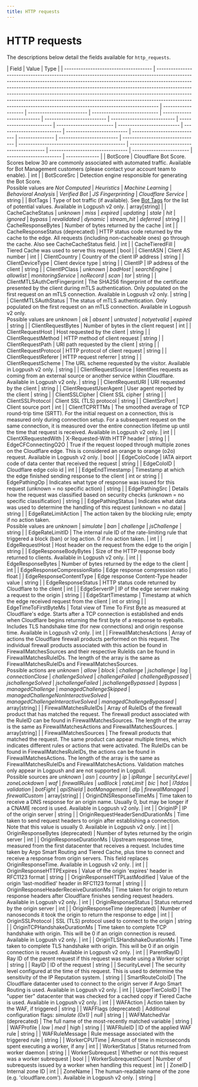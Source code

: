 ```yaml
---
title: HTTP requests
---
```


# HTTP requests

The descriptions below detail the fields available for `http_requests`.

<TableWrap>

| Field                                 | Value                                                                                                                                                                                                                                                                                                                                                                                                                                                                                 | Type                |
| ------------------------------------- | ------------------------------------------------------------------------------------------------------------------------------------------------------------------------------------------------------------------------------------------------------------------------------------------------------------------------------------------------------------------------------------------------------------------------------------------------------------------------------------- | ------------------- | ------------------------- | ---------------------------- | -------------------------- | -------------------------- | --------------------------- | ------------------------ | ------------------------ | -------------------------- | -------------------------- | -------------------------- | ---------------------------- | --------------- | ------------------------- | -------------------------------- | --------------------------------------------- | ------------------------------------------ | --------------------------------- | ------------------------ | ----------------------- | -------------- |
| BotScore                              | Cloudflare Bot Score. Scores below 30 are commonly associated with automated traffic. Available for Bot Management customers (please contact your account team to enable).                                                                                                                                                                                                                                                                                                            | int                 |
| BotScoreSrc                           | Detection engine responsible for generating the Bot Score. <br />Possible values are <em>Not Computed</em>                                                                                                                                                                                                                                                                                                                                                                            | <em>Heuristics</em> | <em>Machine Learning</em> | <em>Behavioral Analysis</em> | <em>Verified Bot</em>      | <em>JS Fingerprinting</em> | <em>Cloudflare Service</em> | string                   |
| BotTags                               | Type of bot traffic (if available). See [Bot Tags](/bots/about/cloudflare-bot-tags) for the list of potential values. Available in Logpush v2 only.                                                                                                                                                                                                                                                                                                                                   | array\[string]      |
| CacheCacheStatus                      | <em>unknown</em>                                                                                                                                                                                                                                                                                                                                                                                                                                                                      | <em>miss</em>       | <em>expired</em>          | <em>updating</em>            | <em>stale</em>             | <em>hit</em>               | <em>ignored</em>            | <em>bypass</em>          | <em>revalidated</em>     | <em>dynamic</em>           | <em>stream_hit</em>        | <em>deferred</em>          | string                       |
| CacheResponseBytes                    | Number of bytes returned by the cache                                                                                                                                                                                                                                                                                                                                                                                                                                                 | int                 |
| CacheResponseStatus (deprecated)      | HTTP status code returned by the cache to the edge. All requests (including non-cacheable ones) go through the cache. Also see CacheCacheStatus field.                                                                                                                                                                                                                                                                                                                                | int                 |
| CacheTieredFill                       | Tiered Cache was used to serve this request                                                                                                                                                                                                                                                                                                                                                                                                                                           | bool                |
| ClientASN                             | Client AS number                                                                                                                                                                                                                                                                                                                                                                                                                                                                      | int                 |
| ClientCountry                         | Country of the client IP address                                                                                                                                                                                                                                                                                                                                                                                                                                                      | string              |
| ClientDeviceType                      | Client device type                                                                                                                                                                                                                                                                                                                                                                                                                                                                    | string              |
| ClientIP                              | IP address of the client                                                                                                                                                                                                                                                                                                                                                                                                                                                              | string              |
| ClientIPClass                         | <em>unknown</em>                                                                                                                                                                                                                                                                                                                                                                                                                                                                      | <em>badHost</em>    | <em>searchEngine</em>     | <em>allowlist</em>           | <em>monitoringService</em> | <em>noRecord</em>          | <em>scan</em>               | <em>tor</em>             | string                   |
| ClientMTLSAuthCertFingerprint         | The SHA256 fingerprint of the certificate presented by the client during mTLS authentication. Only populated on the first request on an mTLS connection. Available in Logpush v2 only.                                                                                                                                                                                                                                                                                                | string              |
| ClientMTLSAuthStatus                  | The status of mTLS authentication. Only populated on the first request on an mTLS connection. Available in Logpush v2 only. <br />Possible values are <em>unknown</em>                                                                                                                                                                                                                                                                                                                | <em>ok</em>         | <em>absent</em>           | <em>untrusted</em>           | <em>notyetvalid</em>       | <em>expired</em>           | string                      |
| ClientRequestBytes                    | Number of bytes in the client request                                                                                                                                                                                                                                                                                                                                                                                                                                                 | int                 |
| ClientRequestHost                     | Host requested by the client                                                                                                                                                                                                                                                                                                                                                                                                                                                          | string              |
| ClientRequestMethod                   | HTTP method of client request                                                                                                                                                                                                                                                                                                                                                                                                                                                         | string              |
| ClientRequestPath                     | URI path requested by the client                                                                                                                                                                                                                                                                                                                                                                                                                                                      | string              |
| ClientRequestProtocol                 | HTTP protocol of client request                                                                                                                                                                                                                                                                                                                                                                                                                                                       | string              |
| ClientRequestReferer                  | HTTP request referrer                                                                                                                                                                                                                                                                                                                                                                                                                                                                 | string              |
| ClientRequestScheme                   | The URL scheme requested by the visitor. Available in Logpush v2 only.                                                                                                                                                                                                                                                                                                                                                                                                                | string              |
| ClientRequestSource                   | Identifies requests as coming from an external source or another service within Cloudflare. Available in Logpush v2 only.                                                                                                                                                                                                                                                                                                                                                             | string              |
| ClientRequestURI                      | URI requested by the client                                                                                                                                                                                                                                                                                                                                                                                                                                                           | string              |
| ClientRequestUserAgent                | User agent reported by the client                                                                                                                                                                                                                                                                                                                                                                                                                                                     | string              |
| ClientSSLCipher                       | Client SSL cipher                                                                                                                                                                                                                                                                                                                                                                                                                                                                     | string              |
| ClientSSLProtocol                     | Client SSL (TLS) protocol                                                                                                                                                                                                                                                                                                                                                                                                                                                             | string              |
| ClientSrcPort                         | Client source port                                                                                                                                                                                                                                                                                                                                                                                                                                                                    | int                 |
| ClientTCPRTTMs                        | The smoothed average of TCP round-trip time (SRTT). For the initial request on a connection, this is measured only during connection setup. For a subsequent request on the same connection, it is measured over the entire connection lifetime up until the time that request is received. Available in Logpush v2 only.                                                                                                                                                             | int                 |
| ClientXRequestedWith                  | X-Requested-With HTTP header                                                                                                                                                                                                                                                                                                                                                                                                                                                          | string              |
| EdgeCFConnectingO2O                   | True if the request looped through multiple zones on the Cloudflare edge. This is considered an orange to orange (o2o) request. Available in Logpush v2 only.                                                                                                                                                                                                                                                                                                                         | bool                |
| EdgeColoCode                          | IATA airport code of data center that received the request                                                                                                                                                                                                                                                                                                                                                                                                                            | string              |
| EdgeColoID                            | Cloudflare edge colo id                                                                                                                                                                                                                                                                                                                                                                                                                                                               | int                 |
| EdgeEndTimestamp                      | Timestamp at which the edge finished sending response to the client                                                                                                                                                                                                                                                                                                                                                                                                                   | int or string       |
| EdgePathingOp                         | Indicates what type of response was issued for this request (unknown = no specific action)                                                                                                                                                                                                                                                                                                                                                                                            | string              |
| EdgePathingSrc                        | Details how the request was classified based on security checks (unknown = no specific classification)                                                                                                                                                                                                                                                                                                                                                                                | string              |
| EdgePathingStatus                     | Indicates what data was used to determine the handling of this request (unknown = no data)                                                                                                                                                                                                                                                                                                                                                                                            | string              |
| EdgeRateLimitAction                   | The action taken by the blocking rule; empty if no action taken. <br />Possible values are <em>unknown</em>                                                                                                                                                                                                                                                                                                                                                                           | <em>simulate</em>   | <em>ban</em>              | <em>challenge</em>           | <em>jsChallenge</em>       | string                     |
| EdgeRateLimitID                       | The internal rule ID of the rate-limiting rule that triggered a block (ban) or log action. 0 if no action taken.                                                                                                                                                                                                                                                                                                                                                                      | int                 |
| EdgeRequestHost                       | Host header on the request from the edge to the origin                                                                                                                                                                                                                                                                                                                                                                                                                                | string              |
| EdgeResponseBodyBytes                 | Size of the HTTP response body returned to clients. Available in Logpush v2 only.                                                                                                                                                                                                                                                                                                                                                                                                     | int                 |
| EdgeResponseBytes                     | Number of bytes returned by the edge to the client                                                                                                                                                                                                                                                                                                                                                                                                                                    | int                 |
| EdgeResponseCompressionRatio          | Edge response compression ratio                                                                                                                                                                                                                                                                                                                                                                                                                                                       | float               |
| EdgeResponseContentType               | Edge response Content-Type header value                                                                                                                                                                                                                                                                                                                                                                                                                                               | string              |
| EdgeResponseStatus                    | HTTP status code returned by Cloudflare to the client                                                                                                                                                                                                                                                                                                                                                                                                                                 | int                 |
| EdgeServerIP                          | IP of the edge server making a request to the origin                                                                                                                                                                                                                                                                                                                                                                                                                                  | string              |
| EdgeStartTimestamp                    | Timestamp at which the edge received request from the client                                                                                                                                                                                                                                                                                                                                                                                                                          | int or string       |
| EdgeTimeToFirstByteMs                 | Total view of Time To First Byte as measured at Cloudflare's edge. Starts after a TCP connection is established and ends when Cloudflare begins returning the first byte of a response to eyeballs. Includes TLS handshake time (for new connections) and origin response time. Available in Logpush v2 only.                                                                                                                                                                         | int                 |
| FirewallMatchesActions                | Array of actions the Cloudflare firewall products performed on this request. The individual firewall products associated with this action be found in FirewallMatchesSources and their respective RuleIds can be found in FirewallMatchesRuleIDs. The length of the array is the same as FirewallMatchesRuleIDs and FirewallMatchesSources. <br />Possible actions are <em>unknown</em>                                                                                               | <em>allow</em>      | <em>block</em>            | <em>challenge</em>           | <em>jschallenge</em>       | <em>log</em>               | <em>connectionClose</em>    | <em>challengeSolved</em> | <em>challengeFailed</em> | <em>challengeBypassed</em> | <em>jschallengeSolved</em> | <em>jschallengeFailed</em> | <em>jschallengeBypassed</em> | <em>bypass</em> | <em>managedChallenge</em> | <em>managedChallengeSkipped</em> | <em>managedChallengeNonInteractiveSolved</em> | <em>managedChallengeInteractiveSolved</em> | <em>managedChallengeBypassed</em> | array\[string]           |
| FirewallMatchesRuleIDs                | Array of RuleIDs of the firewall product that has matched the request. The firewall product associated with the RuleID can be found in FirewallMatchesSources. The length of the array is the same as FirewallMatchesActions and FirewallMatchesSources.                                                                                                                                                                                                                              | array\[string]      |
| FirewallMatchesSources                | The firewall products that matched the request. The same product can appear multiple times, which indicates different rules or actions that were activated. The RuleIDs can be found in FirewallMatchesRuleIDs, the actions can be found in FirewallMatchesActions. The length of the array is the same as FirewallMatchesRuleIDs and FirewallMatchesActions. Validation matches only appear in Logpush and are not supported in Logpull. <br />Possible sources are <em>unknown</em> | <em>asn</em>        | <em>country</em>          | <em>ip</em>                  | <em>ipRange</em>           | <em>securityLevel</em>     | <em>zoneLockdown</em>       | <em>waf</em>             | <em>firewallRules</em>   | <em>uaBlock</em>           | <em>rateLimit</em>         | <em>bic</em>               | <em>hot</em>                 | <em>l7ddos</em> | <em>validation</em>       | <em>botFight</em>                | <em>apiShield</em>                            | <em>botManagement</em>                     | <em>dlp</em>                      | <em>firewallManaged</em> | <em>firewallCustom</em> | array\[string] |
| OriginDNSResponseTimeMs               | Time taken to receive a DNS response for an origin name. Usually 0, but may be longer if a CNAME record is used. Available in Logpush v2 only.                                                                                                                                                                                                                                                                                                                                        | int                 |
| OriginIP                              | IP of the origin server                                                                                                                                                                                                                                                                                                                                                                                                                                                               | string              |
| OriginRequestHeaderSendDurationMs     | Time taken to send request headers to origin after establishing a connection. Note that this value is usually 0. Available in Logpush v2 only.                                                                                                                                                                                                                                                                                                                                        | int                 |
| OriginResponseBytes (deprecated)      | Number of bytes returned by the origin server                                                                                                                                                                                                                                                                                                                                                                                                                                         | int                 |
| OriginResponseDurationMs              | Upstream response time, measured from the first datacenter that receives a request. Includes time taken by Argo Smart Routing and Tiered Cache, plus time to connect and receive a response from origin servers. This field replaces OriginResponseTime. Available in Logpush v2 only.                                                                                                                                                                                                | int                 |
| OriginResponseHTTPExpires             | Value of the origin 'expires' header in RFC1123 format                                                                                                                                                                                                                                                                                                                                                                                                                                | string              |
| OriginResponseHTTPLastModified        | Value of the origin 'last-modified' header in RFC1123 format                                                                                                                                                                                                                                                                                                                                                                                                                          | string              |
| OriginResponseHeaderReceiveDurationMs | Time taken for origin to return response headers after Cloudflare finishes sending request headers. Available in Logpush v2 only.                                                                                                                                                                                                                                                                                                                                                     | int                 |
| OriginResponseStatus                  | Status returned by the origin server                                                                                                                                                                                                                                                                                                                                                                                                                                                  | int                 |
| OriginResponseTime (deprecated)       | Number of nanoseconds it took the origin to return the response to edge                                                                                                                                                                                                                                                                                                                                                                                                               | int                 |
| OriginSSLProtocol                     | SSL (TLS) protocol used to connect to the origin                                                                                                                                                                                                                                                                                                                                                                                                                                      | string              |
| OriginTCPHandshakeDurationMs          | Time taken to complete TCP handshake with origin. This will be 0 if an origin connection is reused. Available in Logpush v2 only.                                                                                                                                                                                                                                                                                                                                                     | int                 |
| OriginTLSHandshakeDurationMs          | Time taken to complete TLS handshake with origin. This will be 0 if an origin connection is reused. Available in Logpush v2 only.                                                                                                                                                                                                                                                                                                                                                     | int                 |
| ParentRayID                           | Ray ID of the parent request if this request was made using a Worker script                                                                                                                                                                                                                                                                                                                                                                                                           | string              |
| RayID                                 | ID of the request                                                                                                                                                                                                                                                                                                                                                                                                                                                                     | string              |
| SecurityLevel                         | The security level configured at the time of this request. This is used to determine the sensitivity of the IP Reputation system.                                                                                                                                                                                                                                                                                                                                                     | string              |
| SmartRouteColoID                      | The Cloudflare datacenter used to connect to the origin server if Argo Smart Routing is used. Available in Logpush v2 only.                                                                                                                                                                                                                                                                                                                                                           | int                 |
| UpperTierColoID                       | The "upper tier" datacenter that was checked for a cached copy if Tiered Cache is used. Available in Logpush v2 only.                                                                                                                                                                                                                                                                                                                                                                 | int                 |
| WAFAction                             | Action taken by the WAF, if triggered                                                                                                                                                                                                                                                                                                                                                                                                                                                 | string              |
| WAFFlags (deprecated)                 | Additional configuration flags: <em>simulate (0x1)</em>                                                                                                                                                                                                                                                                                                                                                                                                                               | <em>null</em>       | string                    |
| WAFMatchedVar (deprecated)            | The full name of the most-recently matched variable                                                                                                                                                                                                                                                                                                                                                                                                                                   | string              |
| WAFProfile                            | <em>low</em>                                                                                                                                                                                                                                                                                                                                                                                                                                                                          | <em>med</em>        | <em>high</em>             | string                       |
| WAFRuleID                             | ID of the applied WAF rule                                                                                                                                                                                                                                                                                                                                                                                                                                                            | string              |
| WAFRuleMessage                        | Rule message associated with the triggered rule                                                                                                                                                                                                                                                                                                                                                                                                                                       | string              |
| WorkerCPUTime                         | Amount of time in microseconds spent executing a worker, if any                                                                                                                                                                                                                                                                                                                                                                                                                       | int                 |
| WorkerStatus                          | Status returned from worker daemon                                                                                                                                                                                                                                                                                                                                                                                                                                                    | string              |
| WorkerSubrequest                      | Whether or not this request was a worker subrequest                                                                                                                                                                                                                                                                                                                                                                                                                                   | bool                |
| WorkerSubrequestCount                 | Number of subrequests issued by a worker when handling this request                                                                                                                                                                                                                                                                                                                                                                                                                   | int                 |
| ZoneID                                | Internal zone ID                                                                                                                                                                                                                                                                                                                                                                                                                                                                      | int                 |
| ZoneName                              | The human-readable name of the zone (e.g. 'cloudflare.com'). Available in Logpush v2 only.                                                                                                                                                                                                                                                                                                                                                                                            | string              |

</TableWrap>
